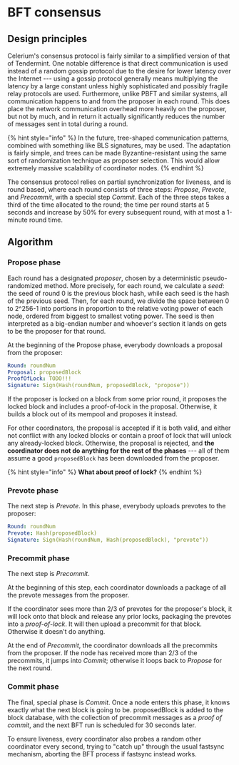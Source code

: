# BFT consensus

## Design principles

Celerium's consensus protocol is fairly similar to a simplified version of that of Tendermint. One notable difference is that direct communication is used instead of a random gossip protocol due to the desire for lower latency over the Internet --- using a gossip protocol generally means multiplying the latency by a large constant unless highly sophisticated and possibly fragile relay protocols are used. Furthermore, unlike PBFT and similar systems, all communication happens to and from the proposer in each round. This does place the network communication overhead more heavily on the proposer, but not by much, and in return it actually significantly reduces the number of messages sent in total during a round.

{% hint style="info" %}
In the future, tree-shaped communication patterns, combined with something like BLS signatures, may be used. The adaptation is fairly simple, and trees can be made Byzantine-resistant using the same sort of randomization technique as proposer selection. This would allow extremely massive scalability of coordinator nodes.
{% endhint %}

The consensus protocol relies on partial synchronization for liveness, and is round based, where each round consists of three steps: _Propose_, _Prevote_, and _Precommit_, with a special step _Commit_. Each of the three steps takes a third of the time allocated to the round; the time per round starts at 5 seconds and increase by 50% for every subsequent round, with at most a 1-minute round time.

## Algorithm

### Propose phase

Each round has a designated _proposer_, chosen by a deterministic pseudo-randomized method. More precisely, for each round, we calculate a _seed_: the seed of round 0 is the previous block hash, while each seed is the hash of the previous seed. Then, for each round, we divide the space between 0 to 2^256-1 into portions in proportion to the relative voting power of each node, ordered from biggest to smallest voting power. The seed is then interpreted as a big-endian number and whoever's section it lands on gets to be the proposer for that round. 

At the beginning of the Propose phase, everybody downloads a proposal from the proposer:

```yaml
Round: roundNum
Proposal: proposedBlock
ProofOfLock: TODO!!!
Signature: Sign(Hash(roundNum, proposedBlock, "propose"))
```

If the proposer is locked on a block from some prior round, it proposes the locked block and includes a proof-of-lock in the proposal. Otherwise, it builds a block out of its mempool and proposes it instead.

For other coordinators, the proposal is accepted if it is both valid, and either not conflict with any locked blocks or contain a proof of lock that will unlock any already-locked block. Otherwise, the proposal is rejected, and **the coordinator does not do anything for the rest of the phases** --- all of them assume a good `proposedBlock` has been downloaded from the proposer.

{% hint style="info" %}
**What about proof of lock?**
{% endhint %}

### Prevote phase

The next step is _Prevote_. In this phase, everybody uploads prevotes to the proposer:

```yaml
Round: roundNum
Prevote: Hash(proposedBlock)
Signature: Sign(Hash(roundNum, Hash(proposedBlock), "prevote"))
```

### Precommit phase

The next step is _Precommit_. 

At the beginning of this step, each coordinator downloads a package of all the prevote messages from the proposer.

If the coordinator sees more than 2/3 of prevotes for the proposer's block, it will lock onto that block and release any prior locks, packaging the prevotes into a _proof-of-lock_. It will then upload a precommit for that block. Otherwise it doesn't do anything.

At the end of _Precommit_, the coordinator downloads all the precommits from the proposer. If the node has received more than 2/3 of the precommits, it jumps into _Commit_; otherwise it loops back to _Propose_ for the next round.

### Commit phase

The final, special phase is _Commit_. Once a node enters this phase, it knows exactly what the next block is going to be. proposedBlock is added to the block database, with the collection of precommit messages as a _proof of commit_,  and the next BFT run is scheduled for 30 seconds later. 

To ensure liveness, every coordinator also probes a random other coordinator every second, trying to "catch up" through the usual fastsync mechanism, aborting the BFT process if fastsync instead works.



